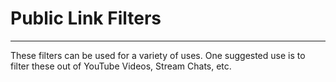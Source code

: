 # Public Link Filters
---
These filters can be used for a variety of uses. One suggested use is to filter these out of YouTube Videos, Stream Chats, etc.
